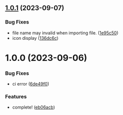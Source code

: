 ## [1.0.1](https://github.com/lee88688/logseq-mhtml-view-plugin/compare/v1.0.0...v1.0.1) (2023-09-07)


### Bug Fixes

* file name may invalid when importing file. ([1e95c50](https://github.com/lee88688/logseq-mhtml-view-plugin/commit/1e95c501c93c33d8180ce163c0ebb025ec9de8b4))
* icon display ([136dc6c](https://github.com/lee88688/logseq-mhtml-view-plugin/commit/136dc6c0cb2f186b29243080f5e73fb22f100fde))

# 1.0.0 (2023-09-06)


### Bug Fixes

* ci error ([6de49f0](https://github.com/lee88688/logseq-mhtml-view-plugin/commit/6de49f05c5e6bc868065fa1df3a80be090e65be3))


### Features

* complete! ([eb06acb](https://github.com/lee88688/logseq-mhtml-view-plugin/commit/eb06acba30aacf6e37224d577825626e7fce5ac7))
